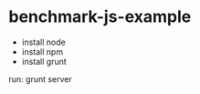 benchmark-js-example
====================

- install node
- install npm
- install grunt

run: grunt server
